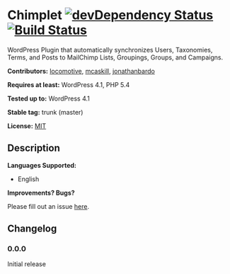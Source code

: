 # Chimplet [![devDependency Status](https://david-dm.org/locomotivemtl/wordpress-chimplet/dev-status.svg)](https://david-dm.org/locomotivemtl/wordpress-chimplet#info=devDependencies) [![Build Status](https://travis-ci.org/locomotivemtl/wordpress-chimplet.png?branch=develop)](https://travis-ci.org/locomotivemtl/wordpress-chimplet)

WordPress Plugin that automatically synchronizes Users, Taxonomies, Terms, and Posts to MailChimp Lists, Groupings, Groups, and Campaigns.

**Contributors:** [locomotive](https://github.com/locomotivemtl), [mcaskill](https://github.com/mcaskill), [jonathanbardo](https://github.com/jonathanbardo)

**Requires at least:** WordPress 4.1, PHP 5.4

**Tested up to:** WordPress 4.1

**Stable tag:** trunk (master)

**License:** [MIT](http://en.wikipedia.org/wiki/MIT_License)

## Description ##

**Languages Supported:**

 * English

**Improvements? Bugs?**

Please fill out an issue [here](https://github.com/locomotivemtl/wordpress-chimplet/issues).

## Changelog ##

### 0.0.0 ###

Initial release

